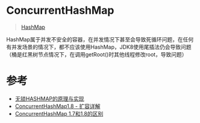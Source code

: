 # ConcurrentHashMap

> [HashMap](https://asea-cch.life/achrives/hashmap)

HashMap属于并发不安全的容器，在并发情况下甚至会导致死循环问题，在任何有并发场景的情况下，都不应该使用HashMap，JDK8使用尾插法仍会导致问题（桶是红黑树节点情况下，在调用getRoot()时其他线程修改root，导致问题）




# 参考
- [无锁HASHMAP的原理与实现](https://coolshell.cn/articles/9703.html)
- [ConcurrentHashMap1.8 - 扩容详解](https://blog.csdn.net/ZOKEKAI/article/details/90051567)
- [ConcurrentHashMap 1.7和1.8的区别](https://blog.csdn.net/u013374645/article/details/88700927)
